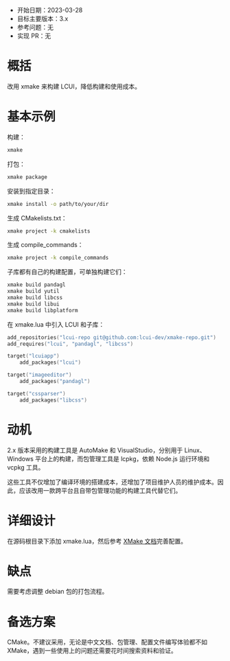 - 开始日期：2023-03-28
- 目标主要版本：3.x
- 参考问题：无
- 实现 PR：无

# 概括

改用 xmake 来构建 LCUI，降低构建和使用成本。

# 基本示例

构建：

```sh
xmake
```

打包：

```sh
xmake package
```

安装到指定目录：

```sh
xmake install -o path/to/your/dir
```

生成 CMakelists.txt：

```sh
xmake project -k cmakelists
```

生成 compile_commands：

```sh
xmake project -k compile_commands
```

子库都有自己的构建配置，可单独构建它们：

```sh
xmake build pandagl
xmake build yutil
xmake build libcss
xmake build libui
xmake build libplatform
```

在 xmake.lua 中引入 LCUI 和子库：

```lua
add_repositories("lcui-repo git@github.com:lcui-dev/xmake-repo.git")
add_requires("lcui", "pandagl", "libcss")

target("lcuiapp")
    add_packages("lcui")

target("imageeditor")
    add_packages("pandagl")

target("cssparser")
    add_packages("libcss")
```

# 动机

2.x 版本采用的构建工具是 AutoMake 和 VisualStudio，分别用于 Linux、Windows 平台上的构建，而包管理工具是 lcpkg，依赖 Node.js 运行环境和 vcpkg 工具。

这些工具不仅增加了编译环境的搭建成本，还增加了项目维护人员的维护成本。因此，应该改用一款跨平台且自带包管理功能的构建工具代替它们。

# 详细设计

在源码根目录下添加 xmake.lua，然后参考 [XMake 文档](https://xmake.io/)完善配置。

# 缺点

需要考虑调整 debian 包的打包流程。

# 备选方案

CMake。不建议采用，无论是中文文档、包管理、配置文件编写体验都不如 XMake，遇到一些使用上的问题还需要花时间搜索资料和验证。
